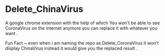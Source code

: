 # Delete_ChinaVirus
A google chrome extension with the help of which 
You won't be able to see CoronaVirus on the internet anymore you can replace it with whatever you want .

Fun Fact ~ even when i am naming the repo as Delete_CoronaVirus it won't display ChinaVirus instead it would give you the replaced result .
